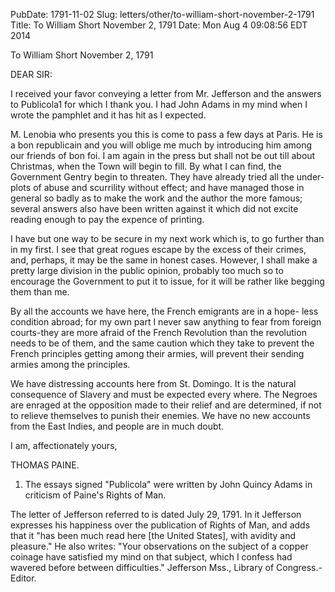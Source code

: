 PubDate: 1791-11-02
Slug: letters/other/to-william-short-november-2-1791
Title: To William Short November 2, 1791
Date: Mon Aug  4 09:08:56 EDT 2014

   To William Short November 2, 1791

   DEAR SIR:

   I received your favor conveying a letter from Mr. Jefferson and the
   answers to Publicola1 for which I thank you. I had John Adams in my mind
   when I wrote the pamphlet and it has hit as I expected.

   M. Lenobia who presents you this is come to pass a few days at Paris. He
   is a bon republicain and you will oblige me much by introducing him among
   our friends of bon foi. I am again in the press but shall not be out till
   about Christmas, when the Town will begin to fill. By what I can find, the
   Government Gentry begin to threaten. They have already tried all the
   under-plots of abuse and scurrility without effect; and have managed those
   in general so badly as to make the work and the author the more famous;
   several answers also have been written against it which did not excite
   reading enough to pay the expence of printing.

   I have but one way to be secure in my next work which is, to go further
   than in my first. I see that great rogues escape by the excess of their
   crimes, and, perhaps, it may be the same in honest cases. However, I shall
   make a pretty large division in the public opinion, probably too much so
   to encourage the Government to put it to issue, for it will be rather like
   begging them than me.

   By all the accounts we have here, the French emigrants are in a hope- less
   condition abroad; for my own part I never saw anything to fear from
   foreign courts-they are more afraid of the French Revolution than the
   revolution needs to be of them, and the same caution which they take to
   prevent the French principles getting among their armies, will prevent
   their sending armies among the principles.

   We have distressing accounts here from St. Domingo. It is the natural
   consequence of Slavery and must be expected every where. The Negroes are
   enraged at the opposition made to their relief and are determined, if not
   to relieve themselves to punish their enemies. We have no new accounts
   from the East Indies, and people are in much doubt.

   I am, affectionately yours,

   THOMAS PAINE.

   1. The essays signed "Publicola" were written by John Quincy Adams in
   criticism of Paine's Rights of Man.

   The letter of Jefferson referred to is dated July 29, 1791. In it
   Jefferson expresses his happiness over the publication of Rights of Man,
   and adds that it "has been much read here  [the United States], with
   avidity and pleasure." He also writes: "Your observations on the subject
   of a copper coinage have satisfied my mind on that subject, which I
   confess had wavered before between difficulties." Jefferson Mss., Library
   of Congress.-Editor.


